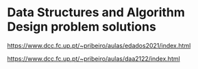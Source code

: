 # Data Structures and Algorithm Design problem solutions


https://www.dcc.fc.up.pt/~pribeiro/aulas/edados2021/index.html 

https://www.dcc.fc.up.pt/~pribeiro/aulas/daa2122/index.html
